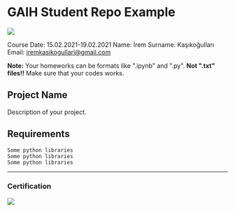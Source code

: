 # GAIH Student Repo Example
![](img/logo.png)

Course Date: 15.02.2021-19.02.2021
Name: İrem
Surname: Kaşıkoğulları
Email: iremkasikogullari@gmail.com  

**Note:** Your homeworks can be formats like ".ipynb" and ".py". **Not ".txt" files!!** Make sure that your codes works.  

## Project Name
Description of your project.

## Requirements
```
Some python libraries
Some python libraries
Some python libraries
```
---

### Certification
![](img/certificate_ex.png)

